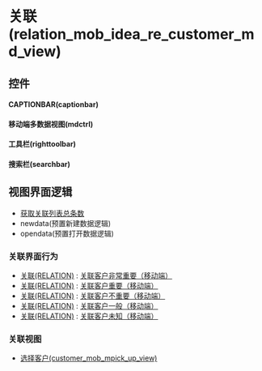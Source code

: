# 关联(relation_mob_idea_re_customer_md_view)  <!-- {docsify-ignore-all} -->



## 控件
#### CAPTIONBAR(captionbar)
#### 移动端多数据视图(mdctrl)
#### 工具栏(righttoolbar)
#### 搜索栏(searchbar)

## 视图界面逻辑
  * [获取关联列表总条数](module/Base/relation/uilogic/get_list_total)
  * newdata(预置新建数据逻辑)
  * opendata(预置打开数据逻辑)


### 关联界面行为
  * [关联(RELATION)](module/Base/relation) : [关联客户非常重要（移动端）](module/Base/relation#界面行为)
  * [关联(RELATION)](module/Base/relation) : [关联客户重要（移动端）](module/Base/relation#界面行为)
  * [关联(RELATION)](module/Base/relation) : [关联客户不重要（移动端）](module/Base/relation#界面行为)
  * [关联(RELATION)](module/Base/relation) : [关联客户一般（移动端）](module/Base/relation#界面行为)
  * [关联(RELATION)](module/Base/relation) : [关联客户未知（移动端）](module/Base/relation#界面行为)

### 关联视图
  * [选择客户(customer_mob_mpick_up_view)](app/view/customer_mob_mpick_up_view)

<script>
 const { createApp } = Vue
  createApp({
    data() {
      return {

      }
    }
  }).use(ElementPlus).mount('#app')
</script>